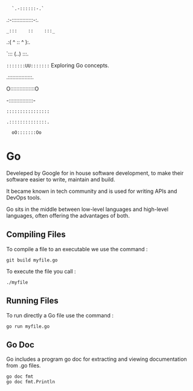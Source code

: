 



      `.-::::::-.`

  .:-::::::::::::::-:.

  `_:::    ::    :::_`

   .:( ^   :: ^   ):.

   `:::   (..)   :::.

   `:::::::UU:::::::`                   Exploring Go concepts.

   .::::::::::::::::.

   O::::::::::::::::O

   -::::::::::::::::-

   `::::::::::::::::`

    .::::::::::::::.
    
      oO:::::::Oo



# Go

Develeped by Google for in house software development, to make their software easier to write, maintain and build.

It became known in tech community and is used for writing APIs and DevOps tools.

Go sits in the middle between low-level languages and high-level languages, often offering the advantages of both.

## Compiling Files

To compile a file to an executable we use the command : 
```
git build myfile.go
```

To execute the file you call :
```
./myfile
```


## Running Files

To run directly a Go file use the command : 
```
go run myfile.go
```


## Go Doc

Go includes a program go doc for extracting and viewing documentation from .go files.
```
go doc fmt
go doc fmt.Println
```

